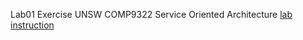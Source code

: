 Lab01 Exercise UNSW COMP9322 Service Oriented Architecture
[lab instruction](https://www.cse.unsw.edu.au/~cs9322/labs/lab01/index.html)